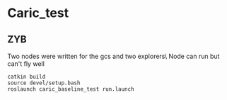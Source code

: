 # Caric_test
## ZYB
Two nodes were written for the gcs and two explorers\\
Node can run but can't fly well

    catkin build
    source devel/setup.bash
    roslaunch caric_baseline_test run.launch

  
